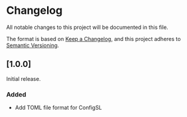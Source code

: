 # Changelog

All notable changes to this project will be documented in this file.

The format is based on [Keep a Changelog][changelog], and this project adheres
to [Semantic Versioning][versioning].

## [1.0.0]

Initial release.

### Added

- Add TOML file format for ConfigSL

[changelog]: https://keepachangelog.com/en/1.1.0/
[versioning]: https://semver.org/spec/v2.0.0.html
